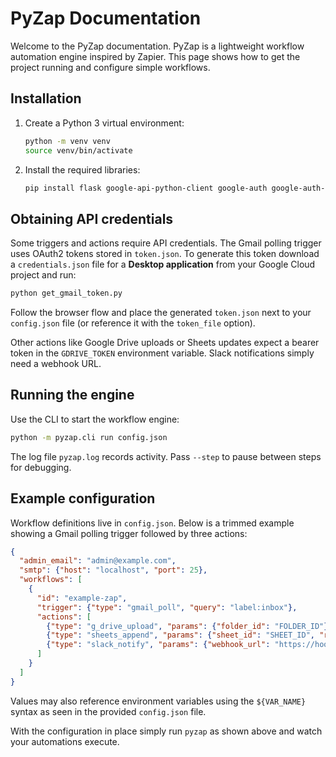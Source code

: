 # PyZap Documentation

Welcome to the PyZap documentation. PyZap is a lightweight workflow automation engine inspired by Zapier. This page shows how to get the project running and configure simple workflows.

## Installation

1. Create a Python 3 virtual environment:
   ```bash
   python -m venv venv
   source venv/bin/activate
   ```
2. Install the required libraries:
   ```bash
   pip install flask google-api-python-client google-auth google-auth-oauthlib python-dotenv
   ```

## Obtaining API credentials

Some triggers and actions require API credentials. The Gmail polling trigger uses OAuth2 tokens stored in `token.json`. To generate this token download a `credentials.json` file for a **Desktop application** from your Google Cloud project and run:

```bash
python get_gmail_token.py
```

Follow the browser flow and place the generated `token.json` next to your `config.json` file (or reference it with the `token_file` option).

Other actions like Google Drive uploads or Sheets updates expect a bearer token in the `GDRIVE_TOKEN` environment variable. Slack notifications simply need a webhook URL.

## Running the engine

Use the CLI to start the workflow engine:

```bash
python -m pyzap.cli run config.json
```

The log file `pyzap.log` records activity. Pass `--step` to pause between steps for debugging.

## Example configuration

Workflow definitions live in `config.json`. Below is a trimmed example showing a Gmail polling trigger followed by three actions:

```json
{
  "admin_email": "admin@example.com",
  "smtp": {"host": "localhost", "port": 25},
  "workflows": [
    {
      "id": "example-zap",
      "trigger": {"type": "gmail_poll", "query": "label:inbox"},
      "actions": [
        {"type": "g_drive_upload", "params": {"folder_id": "FOLDER_ID"}},
        {"type": "sheets_append", "params": {"sheet_id": "SHEET_ID", "range": "Sheet1!A:B"}},
        {"type": "slack_notify", "params": {"webhook_url": "https://hooks.slack.com/..."}}
      ]
    }
  ]
}
```

Values may also reference environment variables using the `${VAR_NAME}` syntax as seen in the provided `config.json` file.

With the configuration in place simply run `pyzap` as shown above and watch your automations execute.
